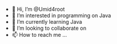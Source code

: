 - 👋 Hi, I’m @Umid4root
- 👀 I’m interested in programming on Java
- 🌱 I’m currently learning Java
- 💞️ I’m looking to collaborate on 
- 📫 How to reach me ...

<!---
Umid4root/Umid4root is a ✨ special ✨ repository because its `README.md` (this file) appears on your GitHub profile.
You can click the Preview link to take a look at your changes.
--->
